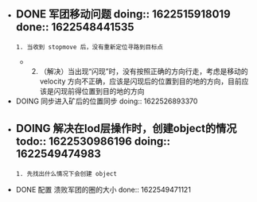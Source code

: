 - DONE 军团移动问题
  doing:: 1622515918019
  done:: 1622548441535
	-
	  1. 当收到 stopmove 后，没有重新定位寻路到目标点
	-
	  2. （解决）当出现“闪现”时，没有按照正确的方向行走，考虑是移动的 velocity 方向不正确，应该是闪现后的位置到目的地的方向，目前应该是闪现前得位置到目的地的方向
- DOING 同步进入矿后的位置同步
  doing:: 1622526893370
- DOING 解决在lod层操作时，创建object的情况 
  todo:: 1622530986196
  doing:: 1622549474983
	-
	  1. 先找出什么情况下会创建 object
- DONE 配置 溃败军团的圈的大小
  done:: 1622549471121